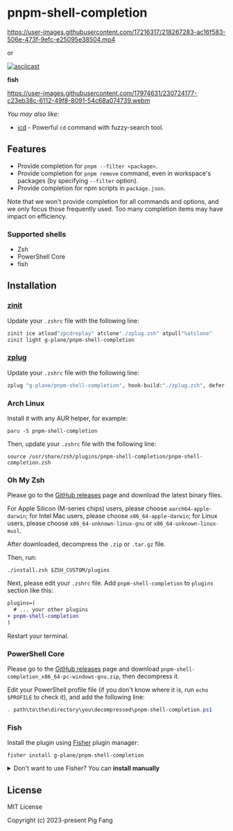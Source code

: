 # pnpm-shell-completion

https://user-images.githubusercontent.com/17216317/218267283-ac16f583-506e-473f-9efc-e25095e38504.mp4

or

[![asciicast](https://asciinema.org/a/559081.svg)](https://asciinema.org/a/559081)

**fish**

https://user-images.githubusercontent.com/17974631/230724177-c23eb38c-6112-49f8-8091-54c68a074739.webm

_You may also like:_

- [icd](https://github.com/g-plane/icd) - Powerful `cd` command with fuzzy-search tool.

## Features

- Provide completion for `pnpm --filter <package>`.
- Provide completion for `pnpm remove` command, even in workspace's packages (by specifying `--filter` option).
- Provide completion for npm scripts in `package.json`.

Note that we won't provide completion for all commands and options,
and we only focus those frequently used.
Too many completion items may have impact on efficiency.

### Supported shells

- Zsh
- PowerShell Core
- fish

## Installation

### [zinit](https://github.com/zdharma/zinit)

Update your `.zshrc` file with the following line:

```zsh
zinit ice atload"zpcdreplay" atclone"./zplug.zsh" atpull"%atclone"
zinit light g-plane/pnpm-shell-completion
```

### [zplug](https://github.com/zplug/zplug)

Update your `.zshrc` file with the following line:

```zsh
zplug "g-plane/pnpm-shell-completion", hook-build:"./zplug.zsh", defer:2
```

### Arch Linux

Install it with any AUR helper, for example:

```shell
paru -S pnpm-shell-completion
```

Then, update your `.zshrc` file with the following line:

```shell
source /usr/share/zsh/plugins/pnpm-shell-completion/pnpm-shell-completion.zsh
```

### Oh My Zsh

Please go to the [GitHub releases](https://github.com/g-plane/pnpm-shell-completion/releases)
page and download the latest binary files.

For Apple Silicon (M-series chips) users, please choose `aarch64-apple-darwin`;
for Intel Mac users, please choose `x86_64-apple-darwin`;
for Linux users, please choose `x86_64-unknown-linux-gnu` or `x86_64-unknown-linux-musl`.

After downloaded, decompress the `.zip` or `.tar.gz` file.

Then, run:

```shell
./install.zsh $ZSH_CUSTOM/plugins
```

Next, please edit your `.zshrc` file.
Add `pnpm-shell-completion` to `plugins` section like this:

```diff
plugins=(
  # ... your other plugins
+ pnpm-shell-completion
)
```

Restart your terminal.

### PowerShell Core

Please go to the [GitHub releases](https://github.com/g-plane/pnpm-shell-completion/releases)
page and download `pnpm-shell-completion_x86_64-pc-windows-gnu.zip`, then decompress it.

Edit your PowerShell profile file (if you don't know where it is, run `echo $PROFILE` to check it),
and add the following line:

```powershell
. path\to\the\directory\you\decompressed\pnpm-shell-completion.ps1
```

### Fish

Install the plugin using [Fisher](https://github.com/jorgebucaran/fisher) plugin manager:

```
fisher install g-plane/pnpm-shell-completion
```

<details><summary>Don't want to use Fisher? You can <b>install manually</b></summary>
<p>

Please go to the [GitHub releases](https://github.com/g-plane/pnpm-shell-completion/releases)
page and download the latest binary files.

For Apple Silicon (M-series chips) users, please choose `aarch64-apple-darwin`;
for Intel Mac users, please choose `x86_64-apple-darwin`;
for Linux users, please choose `x86_64-unknown-linux-gnu` or `x86_64-unknown-linux-musl`.

After downloaded, decompress the `.zip` or `.tar.gz` file.

Then, run:

```shell
fish ./install.fish ${any path that has been added in your $PATH variable}
```

By default, `pnpm.fish` will be copied to your `~/.config/fish/completions/` according to the [official documentation](https://fishshell.com/docs/current/completions.html).


</p>
</details>

## License

MIT License

Copyright (c) 2023-present Pig Fang
